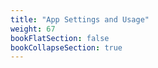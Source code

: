 ```yaml
---
title: "App Settings and Usage"
weight: 67
bookFlatSection: false
bookCollapseSection: true
---
```

